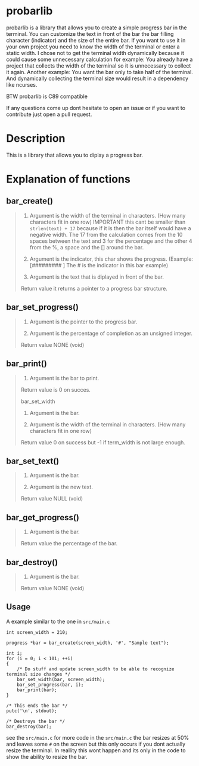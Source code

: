 # probarlib
probarlib is a library that allows you to create a simple progress bar in the terminal.
You can customize the text in front of the bar the bar filling character (indicator) and the size of the entire bar.
If you want to use it in your own project you need to know the width of the terminal or enter a static width.
I chose not to get the terminal width dynamically because it could cause some unnecessary calculation for example:
You already have a project that collects the width of the terminal so it is unnecessary to collect it again.
Another example:
You want the bar only to take half of the terminal.
And dynamically collecting the terminal size would result in a dependency like ncurses.

BTW probarlib is C89 compatible

If any questions come up dont hesitate to open an issue or if you want to contribute just open a pull request.

# Description
This is a library that allows you to diplay a progress bar.

# Explanation of functions

## bar_create()
>
> 1. Argument 
>is the width of the terminal in characters. (How many characters fit in one row)
>IMPORTANT this cant be smaller than `strlen(text) + 17` because if it is then the bar itself would have a negative width.
>The 17 from the calculation comes from the 10 spaces between the text and 3 for the percentage and the other 4 from the %, a space and the [] around the bar.
>
> 2. Argument
>is the indicator, this char shows the progress. (Example: [#########        ] The # is the indicator in this bar example)
>
> 3. Argument
>is the text that is diplayed in front of the bar.
>
> Return value
>it returns a pointer to a progress bar structure.

## bar_set_progress()
>
> 1. Argument
>is the pointer to the progress bar.
>
> 2. Argument
>is the percentage of completion as an unsigned integer.
>
> Return value
>NONE (void)

## bar_print()
>
> 1. Argument
>is the bar to print.
>
> Return value
>is 0 on succes.
>
> bar_set_width
>
> 1. Argument
>is the bar.
>
> 2. Argument
>is the width of the terminal in characters. (How many characters fit in one row)
>
> Return value
>0 on success but -1 if term_width is not large enough.

## bar_set_text()
>
> 1. Argument
>is the bar.
>
> 2. Argument
>is the new text.
>
> Return value
>NULL (void)

## bar_get_progress()
>
> 1. Argument
>is the bar.
>
> Return value
>the percentage of the bar.

## bar_destroy()
>
> 1. Argument
>is the bar.
>
> Return value
>NONE (void)

## Usage

A example similar to the one in `src/main.c`

```
int screen_width = 210;

progress *bar = bar_create(screen_width, '#', "Sample text");

int i;
for (i = 0; i < 101; ++i)
{
    /* Do stuff and update screen_width to be able to recognize terminal size changes */
    bar_set_width(bar, screen_width);
    bar_set_progress(bar, i);
    bar_print(bar);
}

/* This ends the bar */
putc('\n', stdout);

/* Destroys the bar */
bar_destroy(bar);
```

see the `src/main.c` for more code
in the `src/main.c` the bar resizes at 50% and leaves some `#` on the screen but this only occurs if you dont actually resize the terminal.
In reallity this wont happen and its only in the code to show the ability to resize the bar.
